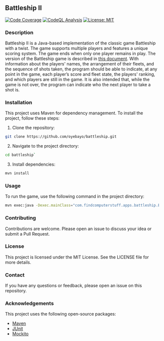 ## Battleship II

[![Code Coverage](https://codecov.io/gh/oyebayo/battleship/graph/badge.svg?token=2M6ND653YT)](https://codecov.io/gh/oyebayo/battleship)
[![CodeQL Analysis](https://github.com/oyebayo/battleship/actions/workflows/default.yml/badge.svg?job=analyze&branch=main&event=push&label=CodeQL)](https://github.com/oyebayo/battleship/actions/workflows/default.yml)
[![License: MIT](https://img.shields.io/badge/License-MIT-yellow.svg)](https://opensource.org/licenses/MIT)

### Description

Battleship II is a Java-based implementation of the classic game Battleship with a twist. The game supports multiple players and features a unique scoring system. The game ends when only one player remains in play.
The version of the Battleship game is described in [this document](/docs/project.md). With information about the players' names, the arrangement of their fleets, and the sequence of shots taken, the program should be able to indicate, at any point in the game, each player’s score and fleet state, the players' ranking, and which players are still in the game. It is also intended that, while the game is not over, the program can indicate who the next player to take a shot is.

### Installation

This project uses Maven for dependency management. To install the project, follow these steps:

1. Clone the repository: 
```bash
git clone https://github.com/oyebayo/battleship.git
```
2. Navigate to the project directory: 
```bash
cd battleship`
```
3. Install dependencies: 
```bash
mvn install
```

### Usage

To run the game, use the following command in the project directory:

```bash
mvn exec:java -Dexec.mainClass="com.findcomputerstuff.apps.battleship.Battleship"
```

### Contributing

Contributions are welcome. Please open an issue to discuss your idea or submit a Pull Request.  

### License
This project is licensed under the MIT License. See the LICENSE file for more details.  

### Contact
If you have any questions or feedback, please open an issue on this repository.  

### Acknowledgements
This project uses the following open-source packages:
- [Maven](https://maven.apache.org/)
- [JUnit](https://junit.org/junit5/)
- [Mockito](https://site.mockito.org/)
